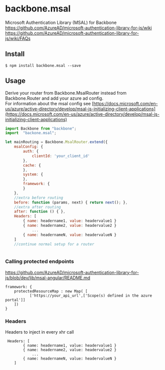 # backbone.msal
Microsoft Authentication Library (MSAL) for Backbone  
https://github.com/AzureAD/microsoft-authentication-library-for-js/wiki
https://github.com/AzureAD/microsoft-authentication-library-for-js/wiki/FAQs

## Install

    $ npm install backbone.msal --save

## Usage

Derive your router from Backbone.MsalRouter instead from Backbone.Router and add your azure ad config.  
For information about the msal config see [https://docs.microsoft.com/en-us/azure/active-directory/develop/msal-js-initializing-client-applications](https://docs.microsoft.com/en-us/azure/active-directory/develop/msal-js-initializing-client-applications)

``` javascript
import Backbone from "backbone";
import  "backone.msal";

let mainRouting = Backbone.MsalRouter.extend({
    msalConfig: {
        auth: {
        	clientId: 'your_client_id'
        }, 
        cache: {
        },
        system: {
        },
        framework: {
        }
    },
    //extra before routing
    before: function (params, next) { return next(); },
    //extra after routing
    after: function () { },
    Headers: [
        { name: headername1, value: headervalue1 }
        { name: headername2, value: headervalue2 }
            ...
        { name: headernameN, value: headervalueN }
    ]
    //continue normal setup for a router
    
```


### Calling protected endpoints
https://github.com/AzureAD/microsoft-authentication-library-for-js/blob/dev/lib/msal-angular/README.md

```
framework: {
    protectedResourceMap : new Map( [
           ['https://your_api_url',['Scope(s) defined in the azure portal']]
    ])
}
```

### Headers
Headers to inject in every xhr call

```
 Headers: [
        { name: headername1, value: headervalue1 }
        { name: headername2, value: headervalue2 }
            ...
        { name: headernameN, value: headervalueN }
    ]
```